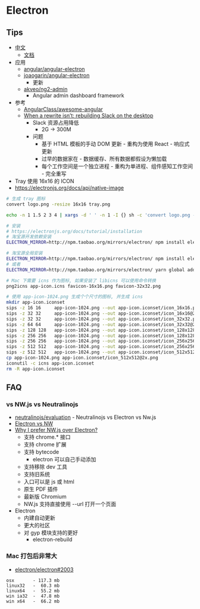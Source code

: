 # Electron

## Tips
* [中文](https://github.com/electron/electron/blob/master/docs-translations/zh-CN/project/README.md)
  * [文档](https://github.com/electron/electron/tree/master/docs-translations/zh-CN)
* 应用
  * [angular/angular-electron](https://github.com/angular/angular-electron)
  * [joaogarin/angular-electron](https://github.com/joaogarin/angular-electron)
    * 更新
  * [akveo/ng2-admin](https://github.com/akveo/ng2-admin)
    * Angular admin dashboard framework
* 参考
  * [AngularClass/awesome-angular](https://github.com/AngularClass/awesome-angular)
  * [When a rewrite isn’t: rebuilding Slack on the desktop](https://slack.engineering/308d6fe94ae4)
    * Slack 资源占用降低
      * 2G -> 300M
    * 问题
      * 基于 HTML 模板的手动 DOM 更新 - 重构为使用 React - 响应式更新
      * 过早的数据家在 - 数据缓存、所有数据都假设为懒加载
      * 每个工作空间是一个独立进程 - 重构为单进程、组件感知工作空间 - 完全重写
* Tray 使用 16x16 的 ICON
* https://electronjs.org/docs/api/native-image

```bash
# 生成 tray 图标
convert logo.png -resize 16x16 tray.png

echo -n 1 1.5 2 3 4 | xargs -d ' ' -n 1 -I {} sh -c 'convert logo.png -resize $(node -pe "16*{}") tray@{}x.png'
```

```bash
# 安装
# https://electronjs.org/docs/tutorial/installation
# 淘宝源开发依赖安装
ELECTRON_MIRROR=http://npm.taobao.org/mirrors/electron/ npm install electron --save-dev

# 淘宝源全局安装
ELECTRON_MIRROR=http://npm.taobao.org/mirrors/electron/ npm install electron -g
# 或者
ELECTRON_MIRROR=http://npm.taobao.org/mirrors/electron/ yarn global add electron

# Mac 下需要 icns 作为图标, 如果安装了 libicns 可以使用命令转换
png2icns app-icon.icns favicon-16x16.png favicon-32x32.png

# 使用 app-icon-1024.png 生成个个尺寸的图标, 并生成 icns
mkdir app-icon.iconset
sips -z 16 16     app-icon-1024.png --out app-icon.iconset/icon_16x16.png
sips -z 32 32     app-icon-1024.png --out app-icon.iconset/icon_16x16@2x.png
sips -z 32 32     app-icon-1024.png --out app-icon.iconset/icon_32x32.png
sips -z 64 64     app-icon-1024.png --out app-icon.iconset/icon_32x32@2x.png
sips -z 128 128   app-icon-1024.png --out app-icon.iconset/icon_128x128.png
sips -z 256 256   app-icon-1024.png --out app-icon.iconset/icon_128x128@2x.png
sips -z 256 256   app-icon-1024.png --out app-icon.iconset/icon_256x256.png
sips -z 512 512   app-icon-1024.png --out app-icon.iconset/icon_256x256@2x.png
sips -z 512 512   app-icon-1024.png --out app-icon.iconset/icon_512x512.png
cp app-icon-1024.png app-icon.iconset/icon_512x512@2x.png
iconutil -c icns app-icon.iconset
rm -R app-icon.iconset
```


## FAQ

### vs NW.js vs Neutralinojs
* [neutralinojs/evaluation](https://github.com/neutralinojs/evaluation) - Neutralinojs vs Electron vs Nw.js
* [Electron vs NW](https://electronjs.org/docs/development/atom-shell-vs-node-webkit)
* [Why I prefer NW.js over Electron? ](https://hackernoon.com/e60b7289752)
  * 支持 chrome.* 接口
  * 支持 chrome 扩展
  * 支持 bytecode
    * electron 可以自己手动添加
  * 支持移除 dev 工具
  * 支持旧系统
  * 入口可以是 js 或 html
  * 原生 PDF 插件
  * 最新版 Chromium
  * NW.js 支持直接使用 --url 打开一个页面
* Electron
  * 内建自动更新
  * 更大的社区
  * 对 gyp 模块支持的更好
    * electron-rebuild


### Mac 打包后非常大
* [electron/electron#2003](https://github.com/electron/electron/issues/2003)

```
osx       - 117.3 mb
linux32   -  60.3 mb
linux64   -  55.2 mb
win ia32  -  47.8 mb
win x64   -  66.2 mb
```
